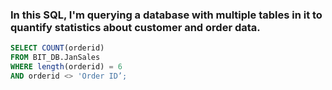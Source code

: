### In this SQL, I'm querying a database with multiple tables in it to quantify statistics about customer and order data.

```sql
SELECT COUNT(orderid)
FROM BIT_DB.JanSales
WHERE length(orderid) = 6
AND orderid <> 'Order ID’;
```
